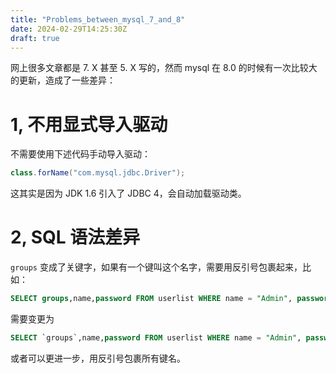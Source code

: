 ```yaml
---
title: "Problems_between_mysql_7_and_8"
date: 2024-02-29T14:25:30Z
draft: true
---
```


网上很多文章都是 7. X 甚至 5. X 写的，然而 mysql 在 8.0 的时候有一次比较大的更新，造成了一些差异：
<!--more-->
# 1, 不用显式导入驱动
不需要使用下述代码手动导入驱动：
```java
class.forName("com.mysql.jdbc.Driver");
```
这其实是因为 JDK 1.6 引入了 JDBC 4，会自动加载驱动类。
# 2, SQL 语法差异
`groups` 变成了关键字，如果有一个键叫这个名字，需要用反引号包裹起来，比如：
```sql
SELECT groups,name,password FROM userlist WHERE name = "Admin", password="123456";
```
需要变更为
```sql
SELECT `groups`,name,password FROM userlist WHERE name = "Admin", password="123456";
```
或者可以更进一步，用反引号包裹所有键名。